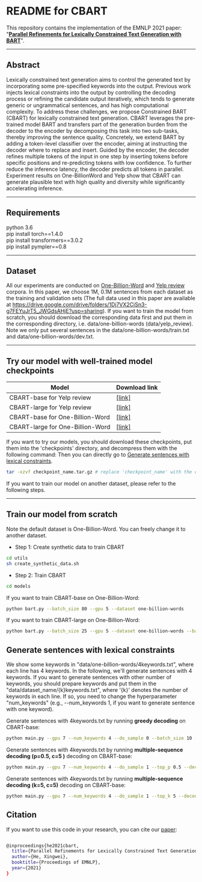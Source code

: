 
# README for CBART
This repository contains the implementation of the EMNLP 2021 paper: 
"[**Parallel Refinements for Lexically Constrained Text Generation with BART**](https://arxiv.org/abs/2109.12487)".
****
##  Abstract
Lexically constrained text generation aims to control the generated text by incorporating
some pre-specified keywords into the output. 
Previous work injects lexical constraints into 
the output by controlling the decoding process or refining the candidate output iteratively, 
which tends to generate generic or ungrammatical sentences, and has high computational 
complexity. To address these challenges, we 
propose Constrained BART (CBART) for lexically constrained text generation. CBART 
leverages the pre-trained model BART and 
transfers part of the generation burden from 
the decoder to the encoder by decomposing 
this task into two sub-tasks, thereby improving 
the sentence quality. Concretely, we extend 
BART by adding a token-level classifier over 
the encoder, aiming at instructing the decoder 
where to replace and insert. Guided by the encoder, the decoder refines multiple tokens of 
the input in one step by inserting tokens before specific positions and re-predicting tokens 
with low confidence. To further reduce the inference latency, the decoder predicts all tokens 
in parallel. Experiment results on One-BillionWord and Yelp show that CBART can generate 
plausible text with high quality and diversity 
while significantly accelerating inference. 
****
## Requirements
python 3.6  
pip install torch==1.4.0  
pip install transformers==3.0.2  
pip install pympler==0.8 
****
## Dataset
All our experiments are conducted on [One-Billion-Word](http://www.statmt.org/lm-benchmark/) and 
[Yelp review](https://www.yelp.com/dataset) corpora. In this paper, we choose 1M, 0.1M
sentences from each dataset as the training and validation sets (The full data used in this paper are available at https://drive.google.com/drive/folders/1Dj7VX2CjSn3-g7FEYuJrT5_JWGdsAHjE?usp=sharing). 
If you want to train the model from scratch, you should download the corresponding data first 
and put them in the corresponding directory, i.e. data/one-billion-words (data/yelp_review).
Note we only put several sentences in the data/one-billion-words/train.txt and data/one-billion-words/dev.txt. 

****
## Try our model with well-trained model checkpoints 
| Model           |  Download link
|----------------------|--------|
| CBART-base for Yelp review| [\[link\]](https://drive.google.com/file/d/1JPPhqdapW_p2AQ9jyx0MuYeD31gHuQAD/view?usp=sharing)  | 
| CBART-large for Yelp review| [\[link\]](https://drive.google.com/file/d/1tbkF2yAEFJ-wE6iG2nd_iWxzCXfH2boU/view?usp=sharing)  | 
| CBART-base for One-Billion-Word| [\[link\]](https://drive.google.com/file/d/1A6BU_hc3O5ppy89im4g3Z9hXVUkgFqnw/view?usp=sharing)  | 
| CBART-large for One-Billion-Word| [\[link\]](https://drive.google.com/file/d/13NOAsdSnO-eLIDxdo0M-_sX2KxyrYndX/view?usp=sharing)  | 

If you want to try our models, you should download these checkpoints, put them into the 'checkpoints' directory, and decompress them with the following command:
Then you can directly go to [Generate sentences with lexical constraints](#generate).
```bash
tar -xzvf checkpoint_name.tar.gz # replace 'checkpoint_name' with the corresponding checkpoint name.
```
If you want to train our model on another dataset, please refer to the following steps.
****
## Train our model from scratch 
Note the default dataset is One-Billion-Word. You can freely change it to another dataset. 
* Step 1: Create synthetic data to train CBART

```bash
cd utils  
sh create_synthetic_data.sh
```


* Step 2: Train CBART
```bash
cd models
```
If you want to train CBART-base on One-Billion-Word:
```bash
python bart.py --batch_size 80 --gpu 5 --dataset one-billion-words
```

If you want to train CBART-large on One-Billion-Word:
```bash
python bart.py --batch_size 25 --gpu 5 --dataset one-billion-words --bart large
```

## <span id="generate"> Generate sentences with lexical constraints </span>

[comment]: <> (You can find the keywords files used in the paper in the following directories: data/one-billion-words and data/one-billion-words.  )

[comment]: <> (Each directory contains 6 keywords files: 1keywords.txt, 2keywords.txt, 3keywords.txt, 4keywords.txt, 5keywords.txt, and 6keywords.txt, )

[comment]: <> (where the number denotes the number of keywords in each line. )

We show some keywords in "data/one-billion-words/4keywords.txt", 
where each line has 4 keywords. 
In the following, we'll generate sentences with 4 keywords. 
If you want to generate sentences with other number of keywords, 
you should prepare keywords and put them in the "data/dataset_name/{k}keywords.txt", 
where '{k}' denotes the number of keywords in each line. 
If so, you need to change the hyperparameter "num_keywords" 
(e.g., --num_keywords 1, if you want to generate sentence with one keyword).


Generate sentences with 4keywords.txt by running **greedy decoding** on CBART-base:
```bash
python main.py --gpu 7 --num_keywords 4 --do_sample 0 --batch_size 10 --bart base --dataset one-billion-words
```

Generate sentences with 4keywords.txt by running **multiple-sequence decoding (p=0.5, c=5 )** decoding on CBART-base:
```bash
python main.py --gpu 7 --num_keywords 4 --do_sample 1 --top_p 0.5 --decoder_chain 5 --batch_size 10 --bart base --dataset one-billion-words
```
Generate sentences with 4keywords.txt by running **multiple-sequence decoding (k=5, c=5)** decoding on CBART-base:
```bash
python main.py --gpu 7 --num_keywords 4 --do_sample 1 --top_k 5 --decoder_chain 5 --batch_size 10 --bart base --dataset one-billion-words
```


## Citation
If you want to use this code in your research, you can cite our [paper](https://arxiv.org/abs/2109.12487):
```bash

@inproceedings{he2021cbart,
  title={Parallel Refinements for Lexically Constrained Text Generation with BART},
  author={He, Xingwei},
  booktitle={Proceedings of EMNLP},
  year={2021}
}

```

